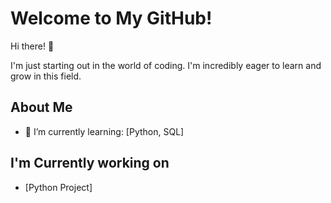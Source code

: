 # Welcome to My GitHub!

Hi there! 👋

I'm just starting out in the world of coding. I'm incredibly eager to learn and grow in this field.

## About Me

- 🌱 I’m currently learning: [Python, SQL]

## I'm Currently working on

- [Python Project]
